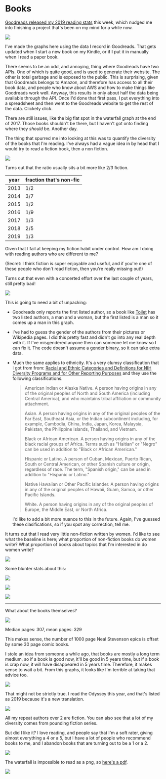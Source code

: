 # Books

[Goodreads released my 2019 reading stats](https://www.goodreads.com/user/year_in_books/2019/19575421) this week, which nudged me into finishing a project that's been on my mind for a while now.

![](out/bookWaterfall.png)

I've made the graphs here using the data I record in Goodreads. That gets updated when I start a new book on my Kindle, or if I put it in manually when I read a paper book.

There seems to be an odd, and annoying, thing where Goodreads have two APIs. One of which is quite good, and is used to generate their website. The other is total garbage and is exposed to the public. This is surprising, given that Goodreads belongs to Amazon, and therefore has access to all their book data, and people who know about AWS and how to make things like Goodreads work well. Anyway, this results in only about half the data being available through the API. Once I'd done that first pass, I put everything into a spreadsheet and then went to the Goodreads website to get the rest of the data. Clickety click.

There are still issues, like the big flat spot in the waterfall graph at the end of 2017. Those books shouldn't be there, but I haven't got onto finding where they _should_ be. Another day.

The thing that spurred me into looking at this was to quantify the diversity of the books that I'm reading. I've always had a vague idea in by head that I would try to read a fiction book, then a non fiction.

![](out/anualFic_Nonfic.png)

Turns out that the ratio usually sits a bit more like 2/3 fiction.

| year | fraction that's non-fic |
|-----------------|--------|
| 2013   | 1/2 |
| 2014   | 3/7 |
| 2015   | 1/2 |
| 2016   | 1/9 |
| 2017   | 1/3 |
| 2018   | 2/5 |
| 2019   | 1/3 |

Given that I fail at keeping my fiction habit under control. How am I doing with reading authors who are different to me?

(Secret: I think fiction is super enjoyable and useful, and if you're one of these people who don't read fiction, then you're really missing out!)

Turns out that even with a concerted effort over the last couple of years, still pretty bad!

![](out/clumsyDiversity.png)

This is going to need a bit of unpacking: 
* Goodreads only reports the first listed author, so a book like [Toilet](https://www.goodreads.com/review/show/2873707825) has two listed authors, a man and a woman, but the first listed is a man so it comes up a man in this graph.
* I've had to guess the gender of the authors from their pictures or Wikipedia pages. I did this pretty fast and didn't go into any real depth with it. If I've misgendered anyone then can someone let me know so I can fix it. The code doesn't assume a gender binary, so it can take extra data.
* Much the same applies to ethnicity. It's a very clumsy classification that I got from from: [Racial and Ethnic Categories and Definitions for NIH Diversity Programs and for Other Reporting Purposes](https://grants.nih.gov/grants/guide/notice-files/not-od-15-089.html) and they use the following classifications.

    > American Indian or Alaska Native. A person having origins in any of the original peoples of North and South America (including Central America), and who maintains tribal affiliation or community attachment.
    > 
    > Asian. A person having origins in any of the original peoples of the Far East, Southeast Asia, or the Indian subcontinent including, for example, Cambodia, China, India, Japan, Korea, Malaysia, Pakistan, the Philippine Islands, Thailand, and Vietnam.
    > 
    > Black or African American. A person having origins in any of the black racial groups of Africa. Terms such as "Haitian" or "Negro" can be used in addition to "Black or African American."
    > 
    > Hispanic or Latino. A person of Cuban, Mexican, Puerto Rican, South or Central American, or other Spanish culture or origin, regardless of race. The term, "Spanish origin," can be used in addition to "Hispanic or Latino."
    > 
    > Native Hawaiian or Other Pacific Islander. A person having origins in any of the original peoples of Hawaii, Guam, Samoa, or other Pacific Islands.
    > 
    > White. A person having origins in any of the original peoples of Europe, the Middle East, or North Africa.

    I'd like to add a bit more nuance to this in the future. Again, I've guessed these clasifications, so if you spot any correction, tell me.

It turns out that I read very little non-fiction written by women. I'd like to see what the baseline is here; what proportion of non-fiction books do women write? What proportion of books about topics that I'm interested in do women write?

![](out/compound_diversity_Fic_Nonfic.png)

Some blunter stats about this:

![](out/gender_of_books_read.png)

![](out/Ethnicity_of_books_read.png)

![](out/compundDiversity.png)

---

What about the books themselves?

![](out/numPages.png)

Median pages: 307, mean pages: 329

This makes sense, the number of 1000 page Neal Stevenson epics is offset by some 30 page comic books.

I stole an idea from someone a while ago, that books are mostly a long term medium, so if a book is good now, it'll be good in 5 years time, but if a book is crap now, it will have disappeared in 5 years time. Therefore, it makes sense to wait a bit. From this graphs, it looks like I'm terrible at taking that advice too.

![](out/publicationYearHist.png)

That might not be strictly true. I read the Odyssey this year, and that's listed as 2019 because it's a new translation.

![](out/author_top_30.png)

All my repeat authors over 2 are fiction. You can also see that a lot of my diversity comes from pounding fiction series.

But did I like it? I love reading, and people say that I'm a soft rater, giving almost everything a 4 or a 5, but I have a lot of people who recommend books to me, and I abandon books that are turning out to be a 1 or a 2.

![](out/rating.png)

The waterfall is impossible to read as a png, so [here's a pdf](out/bookWaterfall.pdf).

![](out/bookWaterfall.png)